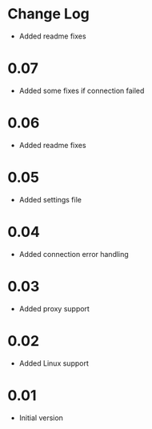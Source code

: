 # Change Log
- Added readme fixes
# 0.07
- Added some fixes if connection failed
# 0.06
- Added readme fixes
# 0.05
- Added settings file
# 0.04
- Added connection error handling
# 0.03
- Added proxy support
# 0.02
- Added Linux support
# 0.01
- Initial version

